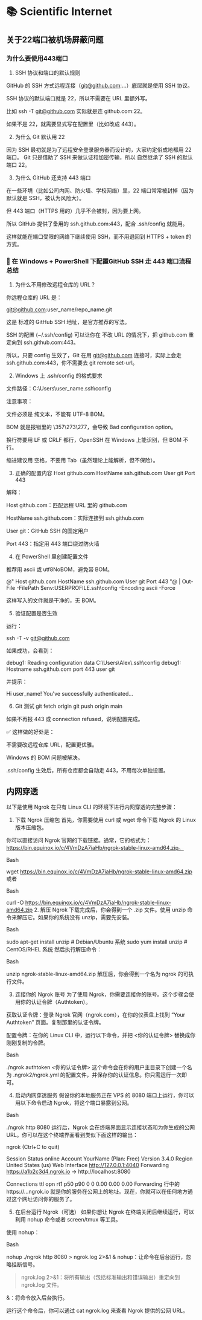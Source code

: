 # 📚 Scientific Internet

## 关于22端口被机场屏蔽问题

### 为什么要使用443端口
1. SSH 协议和端口的默认规则

GitHub 的 SSH 方式远程连接（git@github.com:...）底层就是使用 SSH 协议。

SSH 协议的默认端口就是 22，所以不需要在 URL 里额外写。

比如 ssh -T git@github.com 实际就是连 github.com:22。

如果不是 22，就需要显式写在配置里（比如改成 443）。

2. 为什么 Git 默认用 22

因为 SSH 最初就是为了远程安全登录服务器而设计的，大家约定俗成地都用 22 端口。
Git 只是借助了 SSH 来做认证和加密传输，所以 自然继承了 SSH 的默认端口 22。

3. 为什么 GitHub 还支持 443 端口

在一些环境（比如公司内网、防火墙、学校网络）里，22 端口常常被封掉（因为默认就是 SSH，被认为风险大）。

但 443 端口（HTTPS 用的）几乎不会被封，因为要上网。

所以 GitHub 提供了备用的 ssh.github.com:443，配合 .ssh/config 就能用。

这样就能在端口受限的网络下继续使用 SSH，而不用退回到 HTTPS + token 的方式。

### 🚀 在 Windows + PowerShell 下配置GitHub SSH 走 443 端口流程总结

1. 为什么不用修改远程仓库的 URL？

你远程仓库的 URL 是：

git@github.com:user_name/repo_name.git


这是 标准的 GitHub SSH 地址，是官方推荐的写法。

SSH 的配置 (~/.ssh/config) 可以让你在 不改 URL 的情况下，把 github.com 重定向到 ssh.github.com:443。

所以，只要 config 生效了，Git 在用 git@github.com 连接时，实际上会走 ssh.github.com:443，你不需要去 git remote set-url。

2. Windows 上 .ssh/config 的格式要求

文件路径：C:\Users\user_name\.ssh\config

注意事项：

文件必须是 纯文本，不能有 UTF-8 BOM。

BOM 就是报错里的 \357\273\277，会导致 Bad configuration option。

换行符要用 LF 或 CRLF 都行，OpenSSH 在 Windows 上能识别，但 BOM 不行。

缩进建议用 空格，不要用 Tab（虽然理论上能解析，但不保险）。

3. 正确的配置内容
Host github.com
    HostName ssh.github.com
    User git
    Port 443


解释：

Host github.com：匹配远程 URL 里的 github.com

HostName ssh.github.com：实际连接到 ssh.github.com

User git：GitHub SSH 的固定用户

Port 443：指定用 443 端口绕过防火墙

4. 在 PowerShell 里创建配置文件

推荐用 ascii 或 utf8NoBOM，避免带 BOM。

@"
Host github.com
    HostName ssh.github.com
    User git
    Port 443
"@ | Out-File -FilePath $env:USERPROFILE\.ssh\config -Encoding ascii -Force


这样写入的文件就是干净的，无 BOM。

5. 验证配置是否生效

运行：

ssh -T -v git@github.com


如果成功，会看到：

debug1: Reading configuration data C:\\Users\\Alex\\.ssh\\config
debug1: Hostname ssh.github.com port 443 user git


并提示：

Hi user_name! You've successfully authenticated...

6. Git 测试
git fetch origin
git push origin main


如果不再报 443 或 connection refused，说明配置完成。

✅ 这样做的好处是：

不需要改远程仓库 URL，配置更优雅。

Windows 的 BOM 问题被解决。

.ssh/config 生效后，所有仓库都会自动走 443，不用每次单独设置。

## 内网穿透
以下是使用 Ngrok 在只有 Linux CLI 的环境下进行内网穿透的完整步骤：

1. 下载 Ngrok 压缩包
首先，你需要使用 curl 或 wget 命令下载 Ngrok 的 Linux 版本压缩包。

你可以直接访问 Ngrok 官网的下载链接。通常，它的格式为：https://bin.equinox.io/c/4VmDzA7iaHb/ngrok-stable-linux-amd64.zip。

Bash

wget https://bin.equinox.io/c/4VmDzA7iaHb/ngrok-stable-linux-amd64.zip
或者

Bash

curl -O https://bin.equinox.io/c/4VmDzA7iaHb/ngrok-stable-linux-amd64.zip
2. 解压 Ngrok
下载完成后，你会得到一个 .zip 文件。使用 unzip 命令来解压它。如果你的系统没有 unzip，需要先安装。

Bash

sudo apt-get install unzip  # Debian/Ubuntu 系统
sudo yum install unzip      # CentOS/RHEL 系统
然后执行解压命令：

Bash

unzip ngrok-stable-linux-amd64.zip
解压后，你会得到一个名为 ngrok 的可执行文件。

3. 连接你的 Ngrok 账号
为了使用 Ngrok，你需要连接你的账号。这个步骤会使用你的认证令牌（Authtoken）。

获取认证令牌：登录 Ngrok 官网（ngrok.com），在你的仪表盘上找到 “Your Authtoken” 页面。复制那里的认证令牌。

配置令牌：在你的 Linux CLI 中，运行以下命令，并把 <你的认证令牌> 替换成你刚刚复制的令牌。

Bash

./ngrok authtoken <你的认证令牌>
这个命令会在你的用户主目录下创建一个名为 .ngrok2/ngrok.yml 的配置文件，并保存你的认证信息。你只需运行一次即可。

4. 启动内网穿透服务
假设你的本地服务正在 VPS 的 8080 端口上运行，你可以用以下命令启动 Ngrok，将这个端口暴露到公网。

Bash

./ngrok http 8080
运行后，Ngrok 会在终端界面显示连接状态和为你生成的公网 URL。你可以在这个终端界面看到类似下面这样的输出：

ngrok                                                                                                                                                                                                                                        (Ctrl+C to quit)

Session Status                online
Account                       YourName (Plan: Free)
Version                       3.4.0
Region                        United States (us)
Web Interface                 http://127.0.0.1:4040
Forwarding                    https://a1b2c3d4.ngrok.io -> http://localhost:8080

Connections                   ttl     opn     rt1     p50     p90
                              0       0       0.00    0.00    0.00
Forwarding 行中的 https://...ngrok.io 就是你的服务在公网上的地址。现在，你就可以在任何地方通过这个网址访问你的服务了。

5. 在后台运行 Ngrok（可选）
如果你想让 Ngrok 在终端关闭后继续运行，可以利用 nohup 命令或者 screen/tmux 等工具。

使用 nohup：

Bash

nohup ./ngrok http 8080 > ngrok.log 2>&1 &
nohup：让命令在后台运行，忽略挂断信号。

> ngrok.log 2>&1：将所有输出（包括标准输出和错误输出）重定向到 ngrok.log 文件。

&：将命令放入后台执行。

运行这个命令后，你可以通过 cat ngrok.log 来查看 Ngrok 提供的公网 URL。
